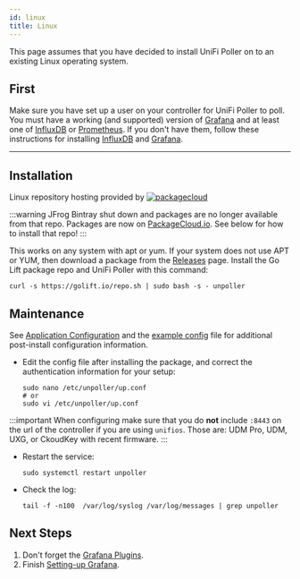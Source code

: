 ```yaml
---
id: linux
title: Linux
---
```


This page assumes that you have decided to install UniFi Poller on to an existing Linux operating system.

## First

Make sure you have set up a user on your controller for UniFi Poller to poll. You must have
a working (and supported) version of [Grafana](../dependencies/grafana) and at
least one of [InfluxDB](../dependencies/influxDB) or [Prometheus](../dependencies/prometheus).
If you don't have them, follow these instructions for installing
[InfluxDB](../dependencies/influxdb) and [Grafana](../dependencies/grafana).

---

## Installation

Linux repository hosting provided by
[![packagecloud](https://docs.golift.io/integrations/packagecloud-full.png "PackageCloud.io")](http://packagecloud.io)

:::warning
JFrog Bintray shut down and packages are no longer available from that repo.
Packages are now on [PackageCloud.io](https://packagecloud.io).
See below for how to install that repo!
:::

This works on any system with apt or yum. If your system does not use APT or YUM,
then download a package from the [Releases](https://github.com/unpoller/unpoller/releases) page.
Install the Go Lift package repo and UniFi Poller with this command:

```shell
curl -s https://golift.io/repo.sh | sudo bash -s - unpoller
```

## Maintenance

See [Application Configuration](../install/configuration) and the
[example config](https://github.com/unpoller/unpoller/blob/master/examples/up.conf.example)
file for additional post-install configuration information.

- Edit the config file after installing the package, and correct the authentication
  information for your setup:
  ```shell
  sudo nano /etc/unpoller/up.conf
  # or
  sudo vi /etc/unpoller/up.conf
  ```

:::important
When configuring make sure that you do **not** include `:8443` on the url of the
controller if you are using `unifios`. Those are: UDM Pro, UDM, UXG, or CkoudKey with recent firmware.
:::

- Restart the service:
  ```shell
  sudo systemctl restart unpoller
  ```
- Check the log:
  ```shell
  tail -f -n100  /var/log/syslog /var/log/messages | grep unpoller
  ```

## Next Steps

1. Don't forget the [Grafana Plugins](../dependencies/grafana#plugins).
1. Finish [Setting-up Grafana](../install/grafana).
